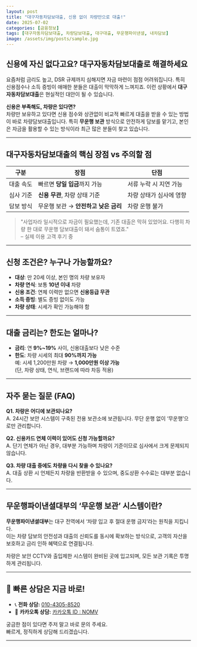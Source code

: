 ```yaml
---
layout: post
title: "대구자동차담보대출, 신용 없이 차량만으로 대출!"
date: 2025-07-02
categories: [금융정보]
tags: [대구자동차담보대출, 차량담보대출, 대구대출, 무운행파이낸셜, 내차담보]
image: /assets/img/posts/sample.jpg
---
```


## 신용에 자신 없다고요? 대구자동차담보대출로 해결하세요

요즘처럼 금리도 높고, DSR 규제까지 심해지면 자금 마련이 점점 어려워집니다. 특히 신용점수나 소득 증빙이 애매한 분들은 대출이 막막하게 느껴지죠. 이런 상황에서 **대구자동차담보대출**은 현실적인 대안이 될 수 있습니다.

**신용은 부족해도, 차량은 있다면?**  
차량만 보유하고 있다면 신용 점수와 상관없이 비교적 빠르게 대출을 받을 수 있는 방법이 바로 차량담보대출입니다. 특히 **무운행 보관** 방식으로 안전하게 담보를 맡기고, 본인은 자금을 활용할 수 있는 방식이라 최근 많은 분들이 찾고 있습니다.

---

## 대구자동차담보대출의 핵심 장점 vs 주의할 점

| 구분       | 장점                                | 단점                        |
|------------|-------------------------------------|-----------------------------|
| 대출 속도  | 빠르면 **당일 입금**까지 가능         | 서류 누락 시 지연 가능      |
| 심사 기준  | **신용 무관**, 차량 상태 기준        | 차량 상태가 심사에 영향     |
| 담보 방식  | 무운행 보관 → **안전하고 낮은 금리** | 차량 운행 불가               |

> "사업자라 일시적으로 자금이 필요했는데, 기존 대출은 막혀 있었어요. 다행히 차량 한 대로 무운행 담보대출이 돼서 숨통이 트였죠."  
> – 실제 이용 고객 후기 중

---

## 신청 조건은? 누구나 가능할까요?

- **대상**: 만 20세 이상, 본인 명의 차량 보유자  
- **차량 연식**: 보통 **10년 이내** 차량  
- **신용 조건**: 연체 이력만 없으면 **신용등급 무관**  
- **소득 증빙**: 별도 증빙 없이도 가능  
- **차량 상태**: 시세가 확인 가능해야 함

---

## 대출 금리는? 한도는 얼마나?

- **금리**: 연 **9%~19%** 사이, 신용대출보다 낮은 수준  
- **한도**: 차량 시세의 최대 **90%까지 가능**  
  예: 시세 1,200만원 차량 → **1,000만원 이상 가능**  
  (단, 차량 상태, 연식, 브랜드에 따라 차등 적용)

---

## 자주 묻는 질문 (FAQ)

**Q1. 차량은 어디에 보관되나요?**  
A. 24시간 보안 시스템이 구축된 전용 보관소에 보관됩니다. 무단 운행 없이 ‘무운행’으로만 관리합니다.

**Q2. 신용카드 연체 이력이 있어도 신청 가능할까요?**  
A. 단기 연체가 아닌 경우, 대부분 가능하며 차량이 기준이므로 심사에서 크게 문제되지 않습니다.

**Q3. 차량 대출 중에도 차량을 다시 찾을 수 있나요?**  
A. 대출 상환 시 언제든지 차량을 반환받을 수 있으며, 중도상환 수수료는 대부분 없습니다.

---

## 무운행파이낸셜대부의 ‘무운행 보관’ 시스템이란?

**무운행파이낸셜대부**는 대구 전역에서 ‘차량 입고 후 절대 운행 금지’라는 원칙을 지킵니다.  
이는 차량 담보의 안전성과 대출의 신뢰도를 동시에 확보하는 방식으로, 고객의 자산을 보호하고 금리 인하 혜택으로 연결됩니다.

차량은 보안 CCTV와 출입제한 시스템이 완비된 곳에 입고되며, 모든 보관 기록은 투명하게 관리됩니다.

---

## 📱 빠른 상담은 지금 바로!

- 📞 **전화 상담:** [010-4305-8520](tel:+821043058520)  
- 💬 **카카오톡 상담:** [카카오톡 ID : NOMV](http://qr.kakao.com/talk/Mn4n0eBRcrJ.Lg7JzM6792eJ8pI-)

궁금한 점이 있다면 주저 말고 바로 문의 주세요.  
빠르게, 정직하게 상담해 드리겠습니다.

---

